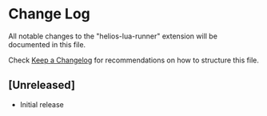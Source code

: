 # Change Log

All notable changes to the "helios-lua-runner" extension will be documented in this file.

Check [Keep a Changelog](http://keepachangelog.com/) for recommendations on how to structure this file.

## [Unreleased]

- Initial release